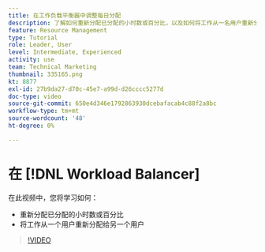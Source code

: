 ```yaml
---
title: 在工作负载平衡器中调整每日分配
description: 了解如何重新分配已分配的小时数或百分比，以及如何将工作从一名用户重新分配给另一用户。
feature: Resource Management
type: Tutorial
role: Leader, User
level: Intermediate, Experienced
activity: use
team: Technical Marketing
thumbnail: 335165.png
kt: 8877
exl-id: 27b9da27-d70c-45e7-a99d-d26cccc5277d
doc-type: video
source-git-commit: 650e4d346e1792863930dcebafacab4c88f2a8bc
workflow-type: tm+mt
source-wordcount: '48'
ht-degree: 0%

---
```


# 在 [!DNL Workload Balancer]

在此视频中，您将学习如何：

* 重新分配已分配的小时数或百分比
* 将工作从一个用户重新分配给另一个用户


>[!VIDEO](https://video.tv.adobe.com/v/335165/?quality=12&learn=on)
